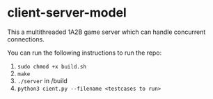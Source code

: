 # client-server-model

This a multithreaded 1A2B game server which can handle concurrent connections.

You can run the following instructions to run the repo:
1. `sudo chmod +x build.sh`
2. `make`
3. `./server` in /build
4. `python3 cient.py --filename <testcases to run>`
